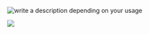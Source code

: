 <img
  src="https://dcbadge.limes.pink/api/shield/leeyvn"
  alt="write a description depending on your usage"
/>

![](https://github-readme-stats.vercel.app/api?username=LeeYun&show_icons=true&theme=radical)
